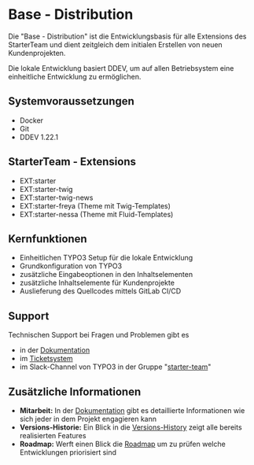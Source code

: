 # Base - Distribution

Die "Base - Distribution" ist die Entwicklungsbasis für alle Extensions des StarterTeam und dient zeitgleich dem
initialen Erstellen von neuen Kundenprojekten.

Die lokale Entwicklung basiert DDEV, um auf allen Betriebsystem eine einheitliche Entwicklung zu ermöglichen.

## Systemvoraussetzungen

* Docker
* Git
* DDEV 1.22.1

## StarterTeam - Extensions

* EXT:starter
* EXT:starter-twig
* EXT:starter-twig-news
* EXT:starter-freya (Theme mit Twig-Templates)
* EXT:starter-nessa (Theme mit Fluid-Templates)

## Kernfunktionen

* Einheitlichen TYPO3 Setup für die lokale Entwicklung
* Grundkonfiguration von TYPO3
* zusätzliche Eingabeoptionen in den Inhaltselementen
* zusätzliche Inhaltselemente für Kundenprojekte
* Auslieferung des Quellcodes mittels GitLab CI/CD

## Support

Technischen Support bei Fragen und Problemen gibt es

* in der [Dokumentation](https://docs.starter.team/)
* im [Ticketsystem](https://gitlab.com/starterteam/team/base/-/issues)
* im Slack-Channel von TYPO3 in der Gruppe "[starter-team](https://typo3.slack.com/archives/GD9FSSVFS)"

## Zusätzliche Informationen

* **Mitarbeit:** In der [Dokumentation](https://docs.starter.team/base/Mitarbeit/index.html) gibt es detaillierte Informationen wie sich jeder in dem Projekt engagieren kann
* **Versions-Historie:** Ein Blick in die [Versions-History](https://docs.starter.team/base/Changelog/index.html) zeigt alle bereits realisierten Features
* **Roadmap:** Werft einen Blick die [Roadmap](https://gitlab.com/starterteam/team/base/-/milestones) um zu prüfen welche Entwicklungen priorisiert sind
